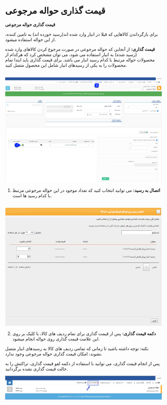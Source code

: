 # قیمت گذاری حواله مرجوعی    

**قیمت گذاری حواله مرجوعی**

برای بازگرداندن کالاهایی که قبلا در انبار وارد شده اند(رسید خورده اند) به تامین کننده، از این حواله استفاده میشود.

**قیمت گذاری:** از آنجایی که حواله مرجوعی در صورت مرجوع کردن کالاهای وارد شده (رسید شده) به انبار استفاده می شود، می توان مشخص کرد که هرکدام از محصولات حواله مرتبط با کدام رسید انبار می باشد. برای قیمت گذاری باید ابتدا تمام محصولات را به یکی از رسیدهای انبار شامل این محصول متصل کنید.

 ![](Pricing/RefundStockTransfer/RefundStockTransferPricing.png)

1. **اتصال به رسید:** می توانید انتخاب کنید که تعداد موجود در این حواله مرجوعی مرتبط با کدام رسید ها است.

 ![](Pricing/RefundStockTransfer/RefundStockTransferPricing2.png)

2. **دکمه قیمت گذاری:** پس از قیمت گذاری برای تمام ردیف های کالا، با کلیک بر روی این علامت قیمت گذاری روی حواله انجام میشود.

نکته: توجه داشته باشید تا زمانی که تمامی ردیف های کالا به رسیدهای انبار متصل نشوند، امکان قیمت گذاری حواله مرجوعی وجود ندارد.

پس از انجام قیمت گذاری، می توانید با استفاده از دکمه لغو قیمت گذاری، تراکنش را به حالت قیمت گذاری نشده برگردانید.

![](Pricing/RefundStockTransfer/RefundStockTransferPricing3.png)